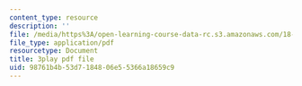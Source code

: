 ```yaml
---
content_type: resource
description: ''
file: /media/https%3A/open-learning-course-data-rc.s3.amazonaws.com/18-03sc-differential-equations-fall-2011/98761b4b53d7184806e55366a18659c9_UJG0f0BSX14.pdf
file_type: application/pdf
resourcetype: Document
title: 3play pdf file
uid: 98761b4b-53d7-1848-06e5-5366a18659c9
---
```

